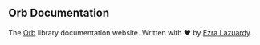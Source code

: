 ## Orb Documentation

The [Orb](https://github.com/ezralazuardy/orb) library documentation website. Written with ❤ by [Ezra Lazuardy](https://github.com/ezralazuardy).
